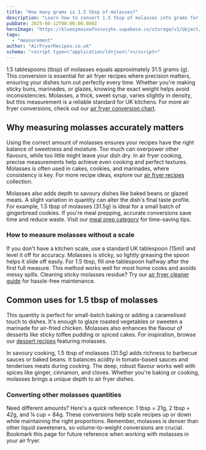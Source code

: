 ```yaml
---
title: "How many grams is 1.5 tbsp of molasses?"
description: "Learn how to convert 1.5 tbsp of molasses into grams for precise air fryer recipes. Get accurate measurements in seconds!"
pubDate: 2025-08-12T00:00:00.000Z
heroImage: "https://klueoymssxwfnxsvcyhv.supabase.co/storage/v1/object/public/md/how-many-grams-is-1-5-tbsp-of-molasses-f03afa08.webp"
tags:
  - "measurement"
author: "AirFryerRecipes.co.uk"
schema: "<script type=\"application/ld+json\"></script>"
---
```


<p>1.5 tablespoons (tbsp) of molasses equals approximately 31.5 grams (g). This conversion is essential for air fryer recipes where precision matters, ensuring your dishes turn out perfectly every time. Whether you're making sticky buns, marinades, or glazes, knowing the exact weight helps avoid inconsistencies. Molasses, a thick, sweet syrup, varies slightly in density, but this measurement is a reliable standard for UK kitchens. For more air fryer conversions, check out our <a href=https://www.airfryerrecipe.co.uk/air-fryer-conversion-chart>air fryer conversion chart</a>.</p>

<h2>Why measuring molasses accurately matters</h2>
<p>Using the correct amount of molasses ensures your recipes have the right balance of sweetness and moisture. Too much can overpower other flavours, while too little might leave your dish dry. In air fryer cooking, precise measurements help achieve even cooking and perfect textures. Molasses is often used in cakes, cookies, and marinades, where consistency is key. For more recipe ideas, explore our <a href=https://www.airfryerrecipe.co.uk/recipes>air fryer recipes</a> collection.</p>

<p>Molasses also adds depth to savoury dishes like baked beans or glazed meats. A slight variation in quantity can alter the dish's final taste profile. For example, 1.5 tbsp of molasses (31.5g) is ideal for a small batch of gingerbread cookies. If you're meal prepping, accurate conversions save time and reduce waste. Visit our <a href=https://www.airfryerrecipe.co.uk/recipe-category/meal-prep>meal prep category</a> for time-saving tips.</p>

<h3>How to measure molasses without a scale</h3>
<p>If you don't have a kitchen scale, use a standard UK tablespoon (15ml) and level it off for accuracy. Molasses is sticky, so lightly greasing the spoon helps it slide off easily. For 1.5 tbsp, fill one tablespoon halfway after the first full measure. This method works well for most home cooks and avoids messy spills. Cleaning sticky molasses residue? Try our <a href=https://www.airfryerrecipe.co.uk/air-fryer-cleaner>air fryer cleaner guide</a> for hassle-free maintenance.</p>

<h2>Common uses for 1.5 tbsp of molasses</h2>
<p>This quantity is perfect for small-batch baking or adding a caramelised touch to dishes. It's enough to glaze roasted vegetables or sweeten a marinade for air-fried chicken. Molasses also enhances the flavour of desserts like sticky toffee pudding or spiced cakes. For inspiration, browse our <a href=https://www.airfryerrecipe.co.uk/recipe-category/dessert>dessert recipes</a> featuring molasses.</p>

<p>In savoury cooking, 1.5 tbsp of molasses (31.5g) adds richness to barbecue sauces or baked beans. It balances acidity in tomato-based sauces and tenderises meats during cooking. The deep, robust flavour works well with spices like ginger, cinnamon, and cloves. Whether you're baking or cooking, molasses brings a unique depth to air fryer dishes.</p>

<h3>Converting other molasses quantities</h3>
<p>Need different amounts? Here's a quick reference: 1 tbsp = 21g, 2 tbsp = 42g, and ¼ cup = 84g. These conversions help scale recipes up or down while maintaining the right proportions. Remember, molasses is denser than other liquid sweeteners, so volume-to-weight conversions are crucial. Bookmark this page for future reference when working with molasses in your air fryer.</p>
